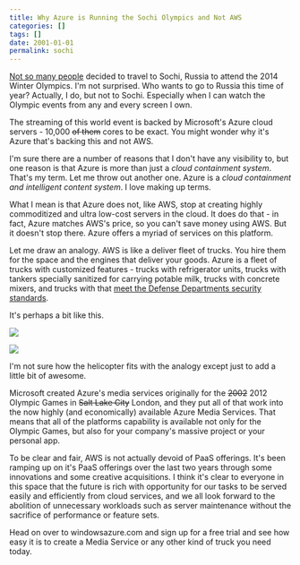 ```yaml
---
title: Why Azure is Running the Sochi Olympics and Not AWS
categories: []
tags: []
date: 2001-01-01
permalink: sochi
---
```


[Not so many people](http://www.aleteia.org/en/world/article/winter-olympics-set-to-open-in-sochi-even-amid-safety-and-attendence-concerns-5773727555911680) decided to travel to Sochi, Russia to attend the 2014 Winter Olympics. I&#39;m not surprised. Who wants to go to Russia this time of year? Actually, I do, but not to Sochi. Especially when I can watch the Olympic events from any and every screen I own.
<!-- xmore -->

The streaming of this world event is backed by Microsoft&#39;s Azure cloud servers - 10,000 <span style="text-decoration: line-through;">of them</span> cores to be exact. You might wonder why it&#39;s Azure that&#39;s backing this and not AWS.

I&#39;m sure there are a number of reasons that I don&#39;t have any visibility to, but one reason is that Azure is more than just a _cloud containment system_. That&#39;s my term. Let me throw out another one. Azure is a _cloud containment and intelligent content system_. I love making up terms.

What I mean is that Azure does not, like AWS, stop at creating highly commoditized and ultra low-cost servers in the cloud. It does do that - in fact, Azure matches AWS&#39;s price, so you can&#39;t save money using AWS. But it doesn&#39;t stop there. Azure offers a myriad of services on this platform.

Let me draw an analogy. AWS is like a deliver fleet of trucks. You hire them for the space and the engines that deliver your goods. Azure is a fleet of trucks with customized features - trucks with refrigerator units, trucks with tankers specially sanitized for carrying potable milk, trucks with concrete mixers, and trucks with that [meet the Defense Departments security standards](http://www.informationweek.com/cloud/microsoft-reveals-azure-cloud-for-government-agencies/d/d-id/1111854).

It&#39;s perhaps a bit like this.

![](/files/sochi_01.png)

![](/files/sochi_02.png)

I&#39;m not sure how the helicopter fits with the analogy except just to add a little bit of awesome.

Microsoft created Azure&#39;s media services originally for the <span style="text-decoration: line-through;">2002</span> 2012 Olympic Games in <span style="text-decoration: line-through;">Salt Lake City</span> London, and they put all of that work into the now highly (and economically) available Azure Media Services. That means that all of the platforms capability is available not only for the Olympic Games, but also for your company&#39;s massive project or your personal app.

To be clear and fair, AWS is not actually devoid of PaaS offerings. It&#39;s been ramping up on it&#39;s PaaS offerings over the last two years through some innovations and some creative acquisitions. I think it&#39;s clear to everyone in this space that the future is rich with opportunity for our tasks to be served easily and efficiently from cloud services, and we all look forward to the abolition of unnecessary workloads such as server maintenance without the sacrifice of performance or feature sets.

Head on over to windowsazure.com and sign up for a free trial and see how easy it is to create a Media Service or any other kind of truck you need today.